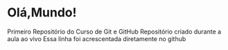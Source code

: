 # Olá,Mundo!
Primeiro Repositório do Curso de Git e GitHub
Repositório criado durante a aula ao vivo
Essa linha foi acrescentada diretamente no github
